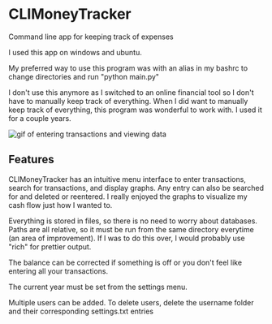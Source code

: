 # CLIMoneyTracker
Command line app for keeping track of expenses

I used this app on windows and ubuntu.

My preferred way to use this program was with an alias in my bashrc to change directories and run "python main.py"

I don't use this anymore as I switched to an online financial tool so I don't have to manually keep track of everything. When I did want to manually keep track of everything, this program was wonderful to work with. I used it for a couple years.

![gif of entering transactions and viewing data](/assets/img/climoneytracker.gif)

## Features

CLIMoneyTracker has an intuitive menu interface to enter transactions, search for transactions, and display graphs. Any entry can also be searched for and deleted or reentered. I really enjoyed the graphs to visualize my cash flow just how I wanted to.

Everything is stored in files, so there is no need to worry about databases. Paths are all relative, so it must be run from the same directory everytime (an area of improvement). If I was to do this over, I would probably use "rich" for prettier output.

The balance can be corrected if something is off or you don't feel like entering all your transactions.

The current year must be set from the settings menu.

Multiple users can be added. To delete users, delete the username folder and their corresponding settings.txt entries
